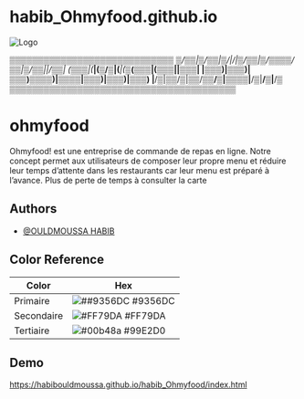 # habib_Ohmyfood.github.io 

![Logo](https://habibouldmoussa.github.io/habib_Ohmyfood/images/logo/ohmyfood.png)


▒▒__▒▒▒▒▒▒▒▒▒▒▒▒▒▒▒▒▒▒___▒▒__▒▒▒__▒▒▒__▒
▒/▒▒|▒/▒▒|▒/|/|▒/▒▒|▒/▒▒▒▒/▒▒|▒/▒▒||/▒▒|
(▒▒▒|(___|(▒/▒|(___|(___▒(▒▒▒|(▒▒▒||▒▒▒|
|▒▒▒)|▒▒▒)|▒▒▒)▒▒▒▒)|▒▒▒▒|▒▒▒)|▒▒▒)|▒▒▒)
|__/▒|▒▒/▒|▒▒/▒▒__/▒|▒▒▒▒|__/▒|__/▒|__/▒
▒▒▒▒▒▒▒▒▒▒▒▒▒▒▒▒▒▒▒▒▒▒▒▒▒▒▒▒▒▒▒▒▒▒▒▒▒▒▒▒                                                                                             

# ohmyfood

Ohmyfood! est une entreprise de commande de repas en ligne. Notre concept permet aux
utilisateurs de composer leur propre menu et réduire leur temps d’attente dans les
restaurants car leur menu est préparé à l’avance. Plus de perte de temps à consulter la carte


## Authors

- [@OULDMOUSSA HABIB](https://ouldmoussahabib.com)

## Color Reference

| Color             | Hex                                                                |
| ----------------- | ------------------------------------------------------------------ |
| Primaire | ![##9356DC](https://via.placeholder.com/10/9356DC?text=+) #9356DC |
| Secondaire | ![#FF79DA](https://via.placeholder.com/10/FF79DA?text=+) #FF79DA |
| Tertiaire | ![#00b48a](https://via.placeholder.com/10/99E2D0?text=+) #99E2D0 |



## Demo

https://habibouldmoussa.github.io/habib_Ohmyfood/index.html

